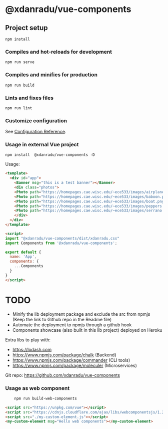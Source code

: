 # @xdanradu/vue-components

## Project setup
```
npm install
```

### Compiles and hot-reloads for development
```
npm run serve
```

### Compiles and minifies for production
```
npm run build
```

### Lints and fixes files
```
npm run lint
```

### Customize configuration
See [Configuration Reference](https://cli.vuejs.org/config/).


### Usage in external Vue project

```
npm install  @xdanradu/vue-components -D
```

Usage:
```html
<template>
  <div id="app">
    <Banner msg="this is a test banner"></Banner>
    <div class="photos">
    <Photo path="https://homepages.cae.wisc.edu/~ece533/images/airplane.png"></Photo>
    <Photo path="https://homepages.cae.wisc.edu/~ece533/images/baboon.png"></Photo>
    <Photo path="https://homepages.cae.wisc.edu/~ece533/images/boat.png"></Photo>
    <Photo path="https://homepages.cae.wisc.edu/~ece533/images/peppers.png"></Photo>
    <Photo path="https://homepages.cae.wisc.edu/~ece533/images/serrano.png"></Photo>
    </div>
  </div>
</template>

<script>
import "@xdanradu/vue-components/dist/xdanradu.css"
import Components from '@xdanradu/vue-components';

export default {
  name: 'App',
  components: {
    ...Components
  }
}
</script>

```

# TODO

- Minify the lib deployment package and exclude the src from npmjs (Keep the link to Github repo in the Readme file)
- Automate the deployment to npmjs through a github hook
- Components showcase (also built in this lib project) deployed on Heroku

Extra libs to play with: 

- https://lodash.com
- https://www.npmjs.com/package/chalk (Backend)
- https://www.npmjs.com/package/commander (CLI tools)
- https://www.npmjs.com/package/moleculer (Microservices)


Git repo: https://github.com/xdanradu/vue-components


### Usage as web component

```bash
    npm run build-web-components
```

```html
<script src="https://unpkg.com/vue"></script>
<script src="https://cdnjs.cloudflare.com/ajax/libs/webcomponentsjs/1.2.0/webcomponents-loader.js"></script>
<script src="./my-custom-element.js"></script>
<my-custom-element msg="Hello web components"></my-custom-element>
```
